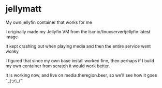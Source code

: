# jellymatt
My own jellyfin container that works for me

I originally made my Jellyfin VM from the lscr.io/linuxserver/jellyfin:latest image

It kept crashing out when playing media and then the entire service went wonky

I figured that since my own base install worked fine, then perhaps if I build my own container from scratch it would work better. 

It is working now, and live on media.theregion.beer, so we'll see how it goes ¯\_(ツ)_/¯
